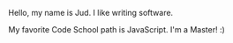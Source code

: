 Hello, my name is Jud. I like writing software.

My favorite Code School path is JavaScript. I'm a Master! :)